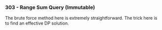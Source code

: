 

### 303 - Range Sum Query (Immutable)

The brute force method here is extremely straightforward. The trick here is to find an effective DP solution.
